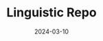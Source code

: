 ---
title: "Linguistic Repo"
description: "This app can help you practice your German reading skills. You can paste a text and get a translation for each single word or the whole sentence. The app also allows you to import a text file in german."
technologies: "React/Typescript"
date: 2024-03-10
layout: layout.html
tags: [projects]
link: "https://github.com/DomenicoSacco94/linguistic-repo"
directLink: "https://domenicosacco94.github.io/linguistic-repo/"
---